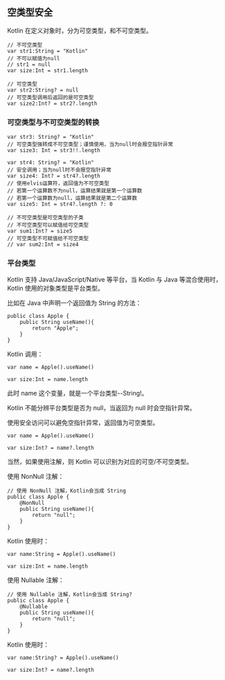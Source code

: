 ## 空类型安全

Kotlin 在定义对象时，分为可空类型，和不可空类型。

    // 不可空类型
    var str1:String = "Kotlin"
    // 不可以赋值为null
    // str1 = null
    var size:Int = str1.length

    // 可空类型
    var str2:String? = null
    // 可空类型调用后返回的是可空类型
    var size2:Int? = str2?.length

### 可空类型与不可空类型的转换

    var str3: String? = "Kotlin"
    // 可空类型强转成不可空类型；谨慎使用，当为null时会报空指针异常
    var size3: Int = str3!!.length

    var str4: String? = "Kotlin"
    // 安全调用；当为null时不会报空指针异常
    var size4: Int? = str4?.length
    // 使用elvis运算符，返回值为不可空类型
    // 若第一个运算数不为null，运算结果就是第一个运算数
    // 若第一个运算数为null，运算结果就是第二个运算数
    var size5: Int = str4?.length ?: 0

    // 不可空类型是可空类型的子类
    // 不可空类型可以赋值给可空类型
    var sum1:Int? = size5
    // 可空类型不可赋值给不可空类型
    // var sum2:Int = size4

### 平台类型

Kotlin 支持 Java/JavaScript/Native 等平台，当 Kotlin 与 Java 等混合使用时，Kotlin 使用的对象类型是平台类型。

比如在 Java 中声明一个返回值为 String 的方法：

    public class Apple {
        public String useName(){
            return "Apple";
        }
    }

Kotlin 调用：

    var name = Apple().useName()

    var size:Int = name.length

此时 name 这个变量，就是一个平台类型--String!。

Kotlin 不能分辨平台类型是否为 null，当返回为 null 时会空指针异常。

使用安全访问可以避免空指针异常，返回值为可空类型。

    var name = Apple().useName()

    var size:Int? = name?.length

当然，如果使用注解，则 Kotlin 可以识别为对应的可空/不可空类型。

使用 NonNull 注解：

    // 使用 NonNull 注解，Kotlin会当成 String
    public class Apple {
        @NonNull
        public String useName(){
            return "null";
        }
    }

Kotlin 使用时：

    var name:String = Apple().useName()

    var size:Int = name.length

使用 Nullable 注解：

    // 使用 Nullable 注解，Kotlin会当成 String?
    public class Apple {
        @Nullable
        public String useName(){
            return "null";
        }
    }

Kotlin 使用时：

    var name:String? = Apple().useName()

    var size:Int? = name?.length
